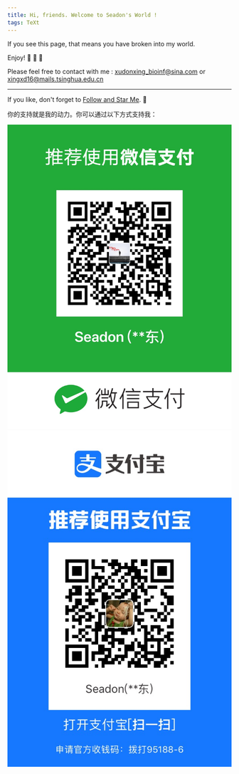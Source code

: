```yaml
---
title: Hi, friends. Welcome to Seadon's World !
tags: TeXt
---
```


If you see this page, that means you have broken into my world. 

Enjoy! :ghost: :ghost: :ghost:

Please feel free to contact with me : <xudonxing_bioinf@sina.com> or <xingxd16@mails.tsinghua.edu.cn>

<!--more-->

---

If you like, don't forget to [Follow and Star Me](https://github.com/SeadonXing?tab=stars). :star2:

你的支持就是我的动力。你可以通过以下方式支持我：

![微信扫码支付赞赏](https://github.com/SeadonXing/SeadonXing.github.io/blob/master/docs/assets/images/Wechat.jpg) 
![支付宝扫码支付赞赏](https://github.com/SeadonXing/SeadonXing.github.io/blob/master/docs/assets/images/Alipay.jpg)
